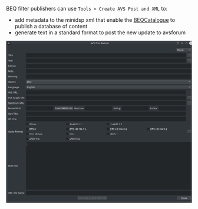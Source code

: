 BEQ filter publishers can use `Tools > Create AVS Post and XML` to:

* add metadata to the minidsp xml that enable the [BEQCatalogue](https://beqcatalogue.readthedocs.io/en/latest/) to publish a database of content
* generate text in a standard format to post the new update to avsforum  

![AVS](../img/create_avs_post.png)
